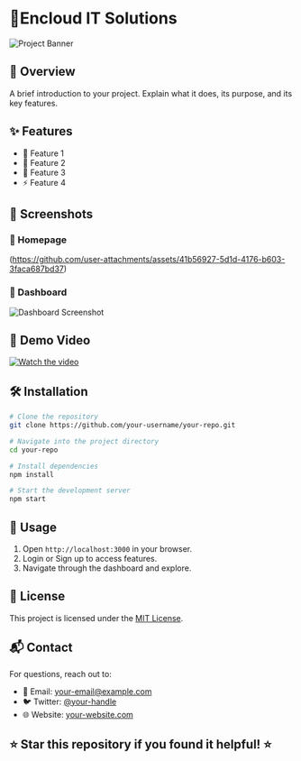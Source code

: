 # 📌Encloud IT Solutions

![Project Banner](path/to/banner-image.png)

## 📖 Overview

A brief introduction to your project. Explain what it does, its purpose, and its key features.

## ✨ Features

- 🚀 Feature 1
- 🎨 Feature 2
- 🔐 Feature 3
- ⚡ Feature 4

## 📸 Screenshots

### 🔹 Homepage
(https://github.com/user-attachments/assets/41b56927-5d1d-4176-b603-3faca687bd37)

### 🔹 Dashboard
![Dashboard Screenshot](path/to/dashboard-screenshot.png)

## 🎥 Demo Video

[![Watch the video](https://img.youtube.com/vi/VIDEO_ID/maxresdefault.jpg)](https://www.youtube.com/watch?v=VIDEO_ID)

## 🛠️ Installation

```sh
# Clone the repository
git clone https://github.com/your-username/your-repo.git

# Navigate into the project directory
cd your-repo

# Install dependencies
npm install

# Start the development server
npm start
```

## 🚀 Usage

1. Open `http://localhost:3000` in your browser.
2. Login or Sign up to access features.
3. Navigate through the dashboard and explore.


## 📜 License

This project is licensed under the [MIT License](LICENSE).

## 📬 Contact

For questions, reach out to:

- 📧 Email: your-email@example.com
- 🐦 Twitter: [@your-handle](https://twitter.com/your-handle)
- 🌐 Website: [your-website.com](https://your-website.com)

## ⭐ Star this repository if you found it helpful! ⭐
